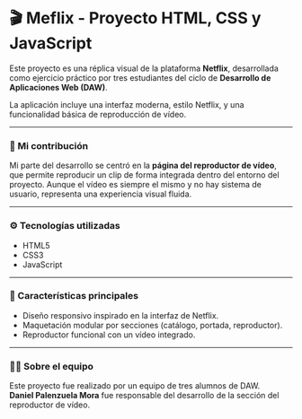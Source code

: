 # 🎬 Meflix - Proyecto HTML, CSS y JavaScript

Este proyecto es una réplica visual de la plataforma **Netflix**, desarrollada como ejercicio práctico por tres estudiantes del ciclo de **Desarrollo de Aplicaciones Web (DAW)**.

La aplicación incluye una interfaz moderna, estilo Netflix, y una funcionalidad básica de reproducción de vídeo.

---

### 🧩 Mi contribución

Mi parte del desarrollo se centró en la **página del reproductor de vídeo**, que permite reproducir un clip de forma integrada dentro del entorno del proyecto. Aunque el vídeo es siempre el mismo y no hay sistema de usuario, representa una experiencia visual fluida.

---

### ⚙️ Tecnologías utilizadas

- HTML5
- CSS3
- JavaScript

---

### 🔎 Características principales

- Diseño responsivo inspirado en la interfaz de Netflix.
- Maquetación modular por secciones (catálogo, portada, reproductor).
- Reproductor funcional con un vídeo integrado.

---

### 👨‍💻 Sobre el equipo

Este proyecto fue realizado por un equipo de tres alumnos de DAW.  
**Daniel Palenzuela Mora** fue responsable del desarrollo de la sección del reproductor de vídeo.
